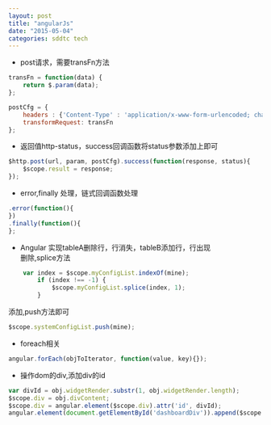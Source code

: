 ```yaml
---
layout: post
title: "angularJs"
date: "2015-05-04"
categories: sddtc tech
---
```


* post请求，需要transFn方法   

```javascript    
transFn = function(data) {  
    return $.param(data);  
};  

postCfg = {  
    headers : {'Content-Type' : 'application/x-www-form-urlencoded; charset=UTF-8'},  
  	transformRequest: transFn  
};  

```    
* 返回值http-status，success回调函数将status参数添加上即可   

```javascript
$http.post(url, param, postCfg).success(function(response, status){  
    $scope.result = response;  
});  

```    

* error,finally 处理，链式回调函数处理    

```javascript
.error(function(){
})
.finally(function(){
};
```

* Angular 实现tableA删除行，行消失，tableB添加行，行出现  
删除,splice方法  

```javascript
    var index = $scope.myConfigList.indexOf(mine);
	    if (index !== -1) {
		    $scope.myConfigList.splice(index, 1);
		}
```

添加,push方法即可  

```javascript
$scope.systemConfigList.push(mine);
```

* foreach相关  

```javascript
angular.forEach(objToIterator, function(value, key){});
```

* 操作dom的div,添加div的id  

```javascript
var divId = obj.widgetRender.substr(1, obj.widgetRender.length);
$scope.div = obj.divContent;
$scope.div = angular.element($scope.div).attr('id', divId);
angular.element(document.getElementById('dashboardDiv')).append($scope.div);
```
